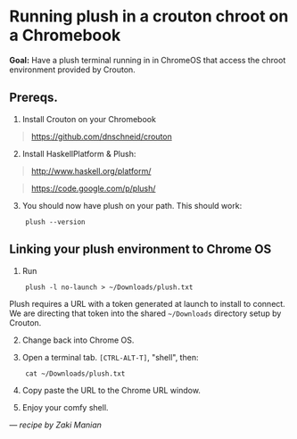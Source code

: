 # Running plush in a crouton chroot on a Chromebook #

**Goal:** Have a plush terminal running in in ChromeOS that access the chroot environment provided by Crouton.

## Prereqs. ##

1. Install Crouton on your Chromebook
> https://github.com/dnschneid/crouton

2. Install HaskellPlatform & Plush:
> http://www.haskell.org/platform/

> https://code.google.com/p/plush/

3. You should now have plush on your path. This should work:
```
    plush --version
```

## Linking your plush environment to Chrome OS ##

1. Run
```
    plush -l no-launch > ~/Downloads/plush.txt
```

Plush requires a URL with a token generated at launch to install to connect. We are directing that token into the shared `~/Downloads` directory setup by Crouton.

2. Change back into Chrome OS.

3. Open a terminal tab. `[CTRL-ALT-T]`, "shell", then:
```
    cat ~/Downloads/plush.txt
```

4. Copy paste the URL to the Chrome URL window.

5. Enjoy your comfy shell.

_— recipe by Zaki Manian_
